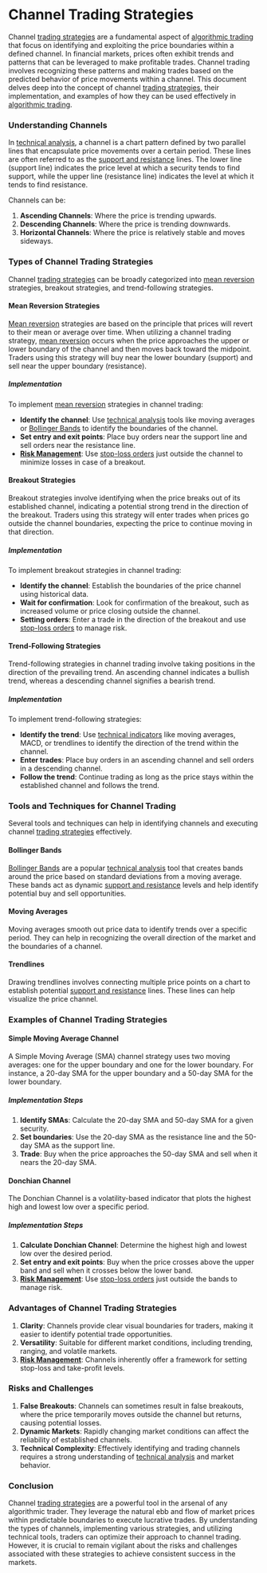 # Channel Trading Strategies

Channel [trading strategies](../t/trading_strategies.md) are a fundamental aspect of [algorithmic trading](../a/algorithmic_trading.md) that focus on identifying and exploiting the price boundaries within a defined channel. In financial markets, prices often exhibit trends and patterns that can be leveraged to make profitable trades. Channel trading involves recognizing these patterns and making trades based on the predicted behavior of price movements within a channel. This document delves deep into the concept of channel [trading strategies](../t/trading_strategies.md), their implementation, and examples of how they can be used effectively in [algorithmic trading](../a/algorithmic_trading.md).

### Understanding Channels

In [technical analysis](../t/technical_analysis.md), a channel is a chart pattern defined by two parallel lines that encapsulate price movements over a certain period. These lines are often referred to as the [support and resistance](../s/support_and_resistance.md) lines. The lower line (support line) indicates the price level at which a security tends to find support, while the upper line (resistance line) indicates the level at which it tends to find resistance.

Channels can be:
1. **Ascending Channels**: Where the price is trending upwards.
2. **Descending Channels**: Where the price is trending downwards.
3. **Horizontal Channels**: Where the price is relatively stable and moves sideways.

### Types of Channel Trading Strategies

Channel [trading strategies](../t/trading_strategies.md) can be broadly categorized into [mean reversion](../m/mean_reversion.md) strategies, breakout strategies, and trend-following strategies.

#### Mean Reversion Strategies

[Mean reversion](../m/mean_reversion.md) strategies are based on the principle that prices will revert to their mean or average over time. When utilizing a channel trading strategy, [mean reversion](../m/mean_reversion.md) occurs when the price approaches the upper or lower boundary of the channel and then moves back toward the midpoint. Traders using this strategy will buy near the lower boundary (support) and sell near the upper boundary (resistance).

##### Implementation

To implement [mean reversion](../m/mean_reversion.md) strategies in channel trading:
- **Identify the channel**: Use [technical analysis](../t/technical_analysis.md) tools like moving averages or [Bollinger Bands](../b/bollinger_bands.md) to identify the boundaries of the channel.
- **Set entry and exit points**: Place buy orders near the support line and sell orders near the resistance line.
- **[Risk Management](../r/risk_management.md)**: Use [stop-loss orders](../s/stop-loss_orders.md) just outside the channel to minimize losses in case of a breakout.

#### Breakout Strategies

Breakout strategies involve identifying when the price breaks out of its established channel, indicating a potential strong trend in the direction of the breakout. Traders using this strategy will enter trades when prices go outside the channel boundaries, expecting the price to continue moving in that direction.

##### Implementation

To implement breakout strategies in channel trading:
- **Identify the channel**: Establish the boundaries of the price channel using historical data.
- **Wait for confirmation**: Look for confirmation of the breakout, such as increased volume or price closing outside the channel.
- **Setting orders**: Enter a trade in the direction of the breakout and use [stop-loss orders](../s/stop-loss_orders.md) to manage risk.

#### Trend-Following Strategies

Trend-following strategies in channel trading involve taking positions in the direction of the prevailing trend. An ascending channel indicates a bullish trend, whereas a descending channel signifies a bearish trend.

##### Implementation

To implement trend-following strategies:
- **Identify the trend**: Use [technical indicators](../t/technical_indicators.md) like moving averages, MACD, or trendlines to identify the direction of the trend within the channel.
- **Enter trades**: Place buy orders in an ascending channel and sell orders in a descending channel.
- **Follow the trend**: Continue trading as long as the price stays within the established channel and follows the trend.

### Tools and Techniques for Channel Trading

Several tools and techniques can help in identifying channels and executing channel [trading strategies](../t/trading_strategies.md) effectively.

#### Bollinger Bands

[Bollinger Bands](../b/bollinger_bands.md) are a popular [technical analysis](../t/technical_analysis.md) tool that creates bands around the price based on standard deviations from a moving average. These bands act as dynamic [support and resistance](../s/support_and_resistance.md) levels and help identify potential buy and sell opportunities.

#### Moving Averages

Moving averages smooth out price data to identify trends over a specific period. They can help in recognizing the overall direction of the market and the boundaries of a channel.

#### Trendlines

Drawing trendlines involves connecting multiple price points on a chart to establish potential [support and resistance](../s/support_and_resistance.md) lines. These lines can help visualize the price channel.

### Examples of Channel Trading Strategies

#### Simple Moving Average Channel

A Simple Moving Average (SMA) channel strategy uses two moving averages: one for the upper boundary and one for the lower boundary. For instance, a 20-day SMA for the upper boundary and a 50-day SMA for the lower boundary.

##### Implementation Steps

1. **Identify SMAs**: Calculate the 20-day SMA and 50-day SMA for a given security.
2. **Set boundaries**: Use the 20-day SMA as the resistance line and the 50-day SMA as the support line.
3. **Trade**: Buy when the price approaches the 50-day SMA and sell when it nears the 20-day SMA.

#### Donchian Channel

The Donchian Channel is a volatility-based indicator that plots the highest high and lowest low over a specific period.

##### Implementation Steps

1. **Calculate Donchian Channel**: Determine the highest high and lowest low over the desired period.
2. **Set entry and exit points**: Buy when the price crosses above the upper band and sell when it crosses below the lower band.
3. **[Risk Management](../r/risk_management.md)**: Use [stop-loss orders](../s/stop-loss_orders.md) just outside the bands to manage risk.

### Advantages of Channel Trading Strategies

1. **Clarity**: Channels provide clear visual boundaries for traders, making it easier to identify potential trade opportunities.
2. **Versatility**: Suitable for different market conditions, including trending, ranging, and volatile markets.
3. **[Risk Management](../r/risk_management.md)**: Channels inherently offer a framework for setting stop-loss and take-profit levels.

### Risks and Challenges

1. **False Breakouts**: Channels can sometimes result in false breakouts, where the price temporarily moves outside the channel but returns, causing potential losses.
2. **Dynamic Markets**: Rapidly changing market conditions can affect the reliability of established channels.
3. **Technical Complexity**: Effectively identifying and trading channels requires a strong understanding of [technical analysis](../t/technical_analysis.md) and market behavior.

### Conclusion

Channel [trading strategies](../t/trading_strategies.md) are a powerful tool in the arsenal of any algorithmic trader. They leverage the natural ebb and flow of market prices within predictable boundaries to execute lucrative trades. By understanding the types of channels, implementing various strategies, and utilizing technical tools, traders can optimize their approach to channel trading. However, it is crucial to remain vigilant about the risks and challenges associated with these strategies to achieve consistent success in the markets.